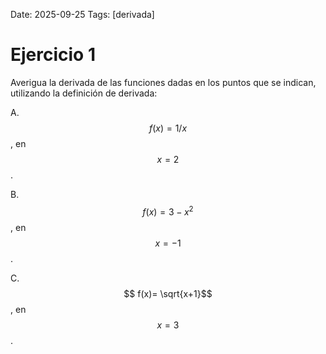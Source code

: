 Date: 2025-09-25
Tags: [derivada]

# Ejercicio 1

 
Averigua la derivada de las funciones dadas en los puntos que se indican, utilizando la definición de derivada:

A.   $$ f(x)=1/x$$  , en  $$ x=2$$  .

B.   $$ f(x)=3-x^2$$  , en  $$ x=-1$$  .

C.   $$ f(x)= \sqrt{x+1}$$  , en  $$ x=3$$  .

